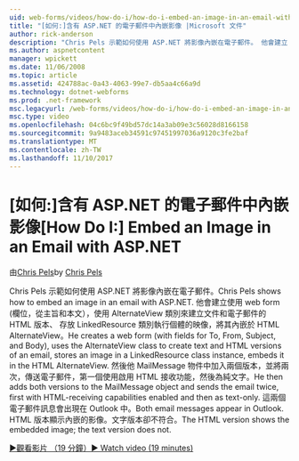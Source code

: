 ```yaml
---
uid: web-forms/videos/how-do-i/how-do-i-embed-an-image-in-an-email-with-aspnet
title: "[如何:]含有 ASP.NET 的電子郵件中內嵌影像 |Microsoft 文件"
author: rick-anderson
description: "Chris Pels 示範如何使用 ASP.NET 將影像內嵌在電子郵件。 他會建立 web form （使用的欄位，從主旨和本文），會使用 AlternateView..."
ms.author: aspnetcontent
manager: wpickett
ms.date: 11/06/2008
ms.topic: article
ms.assetid: 424788ac-0a43-4063-99e7-db5aa4c66a9d
ms.technology: dotnet-webforms
ms.prod: .net-framework
msc.legacyurl: /web-forms/videos/how-do-i/how-do-i-embed-an-image-in-an-email-with-aspnet
msc.type: video
ms.openlocfilehash: 04c6bc9f49bd57dc14a3ab09e3c56028d8166158
ms.sourcegitcommit: 9a9483aceb34591c97451997036a9120c3fe2baf
ms.translationtype: MT
ms.contentlocale: zh-TW
ms.lasthandoff: 11/10/2017
---
```

<a name="how-do-i-embed-an-image-in-an-email-with-aspnet"></a><span data-ttu-id="28aab-104">[如何:]含有 ASP.NET 的電子郵件中內嵌影像</span><span class="sxs-lookup"><span data-stu-id="28aab-104">[How Do I:] Embed an Image in an Email with ASP.NET</span></span>
====================
<span data-ttu-id="28aab-105">由[Chris Pels](https://twitter.com/chrispels)</span><span class="sxs-lookup"><span data-stu-id="28aab-105">by [Chris Pels](https://twitter.com/chrispels)</span></span>

<span data-ttu-id="28aab-106">Chris Pels 示範如何使用 ASP.NET 將影像內嵌在電子郵件。</span><span class="sxs-lookup"><span data-stu-id="28aab-106">Chris Pels shows how to embed an image in an email with ASP.NET.</span></span> <span data-ttu-id="28aab-107">他會建立使用 web form (欄位，從主旨和本文），使用 AlternateView 類別來建立文件和電子郵件的 HTML 版本、 存放 LinkedResource 類別執行個體的映像，將其內嵌於 HTML AlternateView。</span><span class="sxs-lookup"><span data-stu-id="28aab-107">He creates a web form (with fields for To, From, Subject, and Body), uses the AlternateView class to create text and HTML versions of an email, stores an image in a LinkedResource class instance, embeds it in the HTML AlternateView.</span></span> <span data-ttu-id="28aab-108">然後他 MailMessage 物件中加入兩個版本，並將兩次，傳送電子郵件，第一個使用啟用 HTML 接收功能，然後為純文字。</span><span class="sxs-lookup"><span data-stu-id="28aab-108">He then adds both versions to the MailMessage object and sends the email twice, first with HTML-receiving capabilities enabled and then as text-only.</span></span> <span data-ttu-id="28aab-109">這兩個電子郵件訊息會出現在 Outlook 中。</span><span class="sxs-lookup"><span data-stu-id="28aab-109">Both email messages appear in Outlook.</span></span> <span data-ttu-id="28aab-110">HTML 版本顯示內嵌的影像。文字版本卻不符合。</span><span class="sxs-lookup"><span data-stu-id="28aab-110">The HTML version shows the embedded image; the text version does not.</span></span>

[<span data-ttu-id="28aab-111">&#9654;觀看影片 （19 分鐘）</span><span class="sxs-lookup"><span data-stu-id="28aab-111">&#9654; Watch video (19 minutes)</span></span>](https://channel9.msdn.com/Blogs/ASP-NET-Site-Videos/how-do-i-embed-an-image-in-an-email-with-aspnet)
